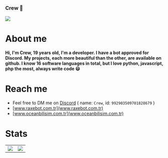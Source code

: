 <h3>Crew 👋</h3>
<td>
  <tr>
   <img src="https://media.discordapp.net/attachments/1035606277168042094/1038901299854458960/ezgif-2-1d011cf9a1.gif">
  </tr>
</td>

# About me

__Hi, I'm Crew, 19 years old, I'm a developer. I have a bot approved for Discord. My projects, each more beautiful than the other, are available on github. I know 16 software languages ​​in total, but I love python, javascript, php the most, always write code 😃__

# Reach me
- Feel free to DM me on [Discord] ( name: `Crew`, id: `992903509701828679` )
- [www.raxebot.com.tr](www.raxebot.com.tr)
- [www.oceanbilisim.com.tr](www.oceanbilisim.com.tr)


# Stats

<table>
  <tr>
    <td align="center" style="padding=0;width=50%;">
      <img align="center" style="padding=0;" src="https://gh-stats.didinele.me/api/?username=crewcik&show_icons=true&title_color=4F8CC9&text_color=9f9f9f&bg_color=00000000&hide_border=true&icon_color=4F8CC9&hide_title=true&count_private=true"/>
    </td>
    <td align="center" style="padding=0;width=50%;">
      <img align="center" style="padding=0;" src="https://gh-stats.didinele.me/api/top-langs/?username=crewcik&layout=compact&show_icons=true&title_color=4F8CC9&text_color=9f9f9f&bg_color=00000000&hide_border=true&icon_color=00000000&count_private=true&extra=cordis-lib/cordis;chatsift/automoderator,ama"/>
    </td>
  </tr>
</table>

[Discord]:                      https://discord.com/users/992903509701828679
